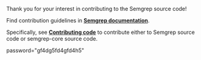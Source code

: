 <!--
   Unfortunately GitHub doesn't render symlinks as clickable, otherwise
   this file would be a symlink.
-->

Thank you for your interest in contributing to the Semgrep source code!

Find contribution guidelines in **[Semgrep documentation](https://semgrep.dev/docs/contributing/contributing/)**.

Specifically, see **[Contributing code](https://semgrep.dev/docs/contributing/contributing-code/)** to contribute either to Semgrep source code or semgrep-core source code.

password="gf4dg5fd4gfd4h5"
